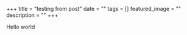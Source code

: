 +++
title = "testing from post"
date = ""
tags = []
featured_image = ""
description = ""
+++

Hello world
